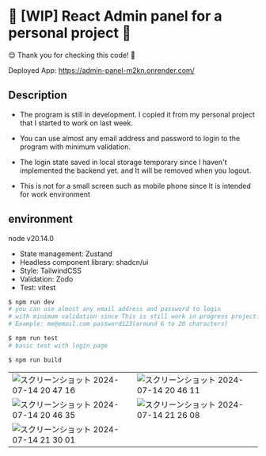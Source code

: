 # 🏯 [WIP] React Admin panel for a personal project 🗻
😊 Thank you for checking this code! 📢

Deployed App: https://admin-panel-m2kn.onrender.com/
## Description

- The program is still in development. I copied it from my personal project that I started to work on last week.
- You can use almost any email address and password to login to the program with minimum validation.
- The login state saved in local storage temporary since I haven't implemented the backend yet. and It will be removed when you logout.

- This is not for a small screen such as mobile phone since It is intended for work environment
## environment

node v20.14.0

- State management: Zustand  
- Headless component library: shadcn/ui  
- Style: TailwindCSS  
- Validation: Zodo  
- Test: vitest  

```bash
$ npm run dev
# you can use almost any email address and password to login 
# with minimum validation since This is still work in progress project.
# Example: me@email.com password123(around 6 to 20 characters)

$ npm run test
# basic test with login page

$ npm run build
```
|||
|---|---|
|![スクリーンショット 2024-07-14 20 47 16](https://github.com/user-attachments/assets/f019c4bf-0c1b-449c-b9d6-45cdf5d883c6)|![スクリーンショット 2024-07-14 20 46 11](https://github.com/user-attachments/assets/5919f9ca-6b53-46d9-ba91-4062430fb3df)|
|![スクリーンショット 2024-07-14 20 46 35](https://github.com/user-attachments/assets/7f0902cb-32fb-4b83-8e48-604dbc429367)|![スクリーンショット 2024-07-14 21 26 08](https://github.com/user-attachments/assets/747877b5-1bc3-40e8-872e-83a94d7bcb68)|
![スクリーンショット 2024-07-14 21 30 01](https://github.com/user-attachments/assets/97c37a49-d167-4dc2-be55-0ec04a29534a)||
